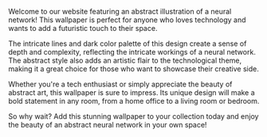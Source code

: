 <!--
Write me content for website with wallpaper "An abstract illustration of a neural network, with intricate lines and a dark and technological color palette."
-->

<!--font:Inter.-->

Welcome to our website featuring an abstract illustration of a neural network! This wallpaper is perfect for anyone who loves technology and wants to add a futuristic touch to their space.

The intricate lines and dark color palette of this design create a sense of depth and complexity, reflecting the intricate workings of a neural network. The abstract style also adds an artistic flair to the technological theme, making it a great choice for those who want to showcase their creative side.

Whether you're a tech enthusiast or simply appreciate the beauty of abstract art, this wallpaper is sure to impress. Its unique design will make a bold statement in any room, from a home office to a living room or bedroom.

So why wait? Add this stunning wallpaper to your collection today and enjoy the beauty of an abstract neural network in your own space!
